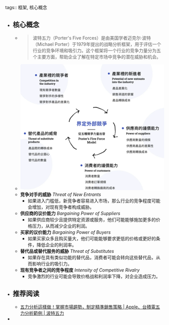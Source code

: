 tags:: 框架, 核心概念

- ## 核心概念
	- >波特五力（Porter's Five Forces）是由美国学者迈克尔·波特（Michael Porter）于1979年提出的战略分析框架，用于评估一个行业的竞争环境和吸引力。这个框架将一个行业的竞争力量分为五个主要方面，帮助企业了解在特定市场中竞争的潜在威胁和机会。
	- ![image.png](../assets/image_1694539085933_0.png)
	- **竞争对手的威胁**
	  *Threat of New Entrants*
		- 如果进入门槛低，新竞争者容易进入市场，那么行业的竞争程度可能会增加，对现有竞争者构成威胁。
	- **供应商的议价能力**
	  *Bargaining Power of Suppliers*
		- 如果供应商较少且提供特定资源或服务，他们可能能够施加更多的价格压力，从而减少企业的利润。
	- **买家的议价能力**
	  *Bargaining Power of Buyers*
		- 如果买家众多且购买量大，他们可能能够要求更低的价格或更好的条件，降低企业的利润率。
	- **替代品或替代服务的威胁**
	  *Threat of Substitutes*
		- 如果存在具有类似功能的替代品，消费者可能会转向这些替代品，从而影响行业的吸引力。
	- **现有竞争者之间的竞争程度**
	  *Intensity of Competitive Rivalry*
		- 竞争激烈的行业可能会导致价格战和利润率下降，对企业造成压力。
- ## 推荐阅读
	- [五力分析這樣做！掌握市場趨勢，制定精準銷售策略 | Apple、台積電五力分析範例 | 波特五力](https://www.hububble.co/blog/porters-five-forces)
-
